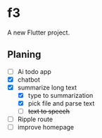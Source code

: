 # f3

A new Flutter project.

## Planing

- [ ] Ai todo app
- [x] chatbot
- [x] summarize long text
  - [x] type to summarization
  - [x] pick file and parse text
  - [ ] <s>text to speech</s>
- [ ] Ripple route
- [ ] improve homepage